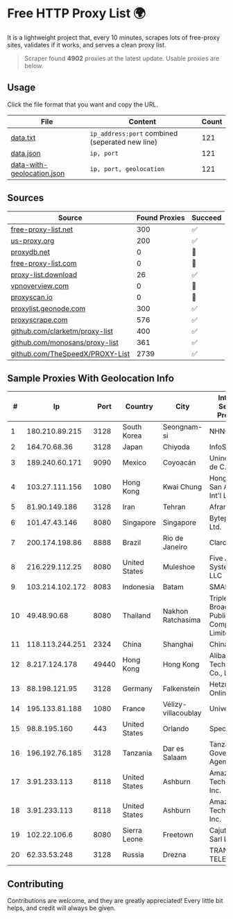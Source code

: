 
# Free HTTP Proxy List 🌍

It is a lightweight project that, every 10 minutes, scrapes lots of free-proxy sites, validates if it works, and serves a clean proxy list.


> Scraper found **4902** proxies at the latest update. Usable proxies are below.

## Usage

Click the file format that you want and copy the URL.


|File|Content|Count|
|----|-------|-----|
|[data.txt](https://raw.githubusercontent.com/themiralay/Proxy-List-World/master/data.txt)|`ip_address:port` combined (seperated new line)|121|
|[data.json](https://raw.githubusercontent.com/themiralay/Proxy-List-World/master/data.json)|`ip, port`|121|
|[data-with-geolocation.json](https://raw.githubusercontent.com/themiralay/Proxy-List-World/master/data-with-geolocation.json)|`ip, port, geolocation`|121|

## Sources

|Source|Found Proxies|Succeed|
|------|-------------|-------|
|[free-proxy-list.net](https://free-proxy-list.net)|300|✅|
|[us-proxy.org](https://www.us-proxy.org)|200|✅|
|[proxydb.net](http://proxydb.net)|0|🚫|
|[free-proxy-list.com](https://free-proxy-list.com/?page=&port=&type%5B%5D=http&type%5B%5D=https&up_time=0&search=Search)|0|🚫|
|[proxy-list.download](https://www.proxy-list.download/HTTP)|26|✅|
|[vpnoverview.com](https://vpnoverview.com/privacy/anonymous-browsing/free-proxy-servers)|0|🚫|
|[proxyscan.io](https://www.proxyscan.io)|0|🚫|
|[proxylist.geonode.com](https://proxylist.geonode.com/api/proxy-list?limit=300&page=1&sort_by=lastChecked&sort_type=desc&protocols=http,https)|300|✅|
|[proxyscrape.com](https://api.proxyscrape.com/v2/?request=displayproxies&protocol=http&timeout=10000&country=all&ssl=all&anonymity=all)|576|✅|
|[github.com/clarketm/proxy-list](https://raw.githubusercontent.com/clarketm/proxy-list/master/proxy-list-raw.txt)|400|✅|
|[github.com/monosans/proxy-list](https://raw.githubusercontent.com/monosans/proxy-list/main/proxies/http.txt)|361|✅|
|[github.com/TheSpeedX/PROXY-List](https://raw.githubusercontent.com/TheSpeedX/PROXY-List/master/http.txt)|2739|✅|


## Sample Proxies With Geolocation Info

|#|Ip|Port|Country|City|Internet Service Provider|
|-|--|----|-------|----|-------------------------|
|1|180.210.89.215|3128|South Korea|Seongnam-si|NHNCLOUD|
|2|164.70.68.36|3128|Japan|Chiyoda|InfoSphere|
|3|189.240.60.171|9090|Mexico|Coyoacán|Uninet S.A. de C.V.|
|4|103.27.111.156|1080|Hong Kong|Kwai Chung|Hong Kong San Ai Net Int'l Limited|
|5|81.90.149.186|3128|Iran|Tehran|Afranet|
|6|101.47.43.146|8080|Singapore|Singapore|Byteplus Pte. Ltd.|
|7|200.174.198.86|8888|Brazil|Rio de Janeiro|Claro S.A|
|8|216.229.112.25|8080|United States|Muleshoe|Five Area Systems, LLC|
|9|103.214.102.172|8083|Indonesia|Batam|SMARTPLUS|
|10|49.48.90.68|8080|Thailand|Nakhon Ratchasima|Triple T Broadband Public Company Limited|
|11|118.113.244.251|2324|China|Shanghai|Chinanet|
|12|8.217.124.178|49440|Hong Kong|Hong Kong|Alibaba (US) Technology Co., Ltd.|
|13|88.198.121.95|3128|Germany|Falkenstein|Hetzner Online GmbH|
|14|195.133.81.188|1080|France|Vélizy-villacoublay|UniversCloud|
|15|98.8.195.160|443|United States|Orlando|Spectrum|
|16|196.192.76.185|3128|Tanzania|Dar es Salaam|Tanzania e-Government Agency|
|17|3.91.233.113|8118|United States|Ashburn|Amazon Technologies Inc.|
|18|3.91.233.113|8118|United States|Ashburn|Amazon Technologies Inc.|
|19|102.22.106.6|8080|Sierra Leone|Freetown|Cajutel (SL) Sarl Limited|
|20|62.33.53.248|3128|Russia|Drezna|TRANS-TELECOM|



## Contributing

Contributions are welcome, and they are greatly appreciated! Every
little bit helps, and credit will always be given.

